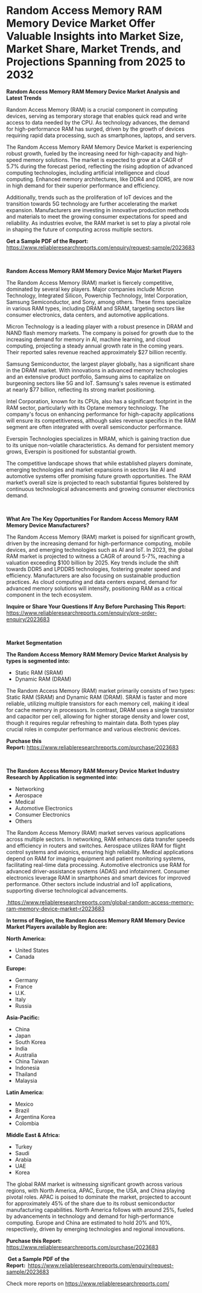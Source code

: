 <p><h1>Random Access Memory RAM Memory Device Market Offer Valuable Insights into Market Size, Market Share, Market Trends, and Projections Spanning from 2025 to 2032</h1></p><p><strong>Random Access Memory RAM Memory Device Market Analysis and Latest Trends</strong></p>
<p><p>Random Access Memory (RAM) is a crucial component in computing devices, serving as temporary storage that enables quick read and write access to data needed by the CPU. As technology advances, the demand for high-performance RAM has surged, driven by the growth of devices requiring rapid data processing, such as smartphones, laptops, and servers.</p><p>The Random Access Memory RAM Memory Device Market is experiencing robust growth, fueled by the increasing need for high-capacity and high-speed memory solutions. The market is expected to grow at a CAGR of 5.7% during the forecast period, reflecting the rising adoption of advanced computing technologies, including artificial intelligence and cloud computing. Enhanced memory architectures, like DDR4 and DDR5, are now in high demand for their superior performance and efficiency.</p><p>Additionally, trends such as the proliferation of IoT devices and the transition towards 5G technology are further accelerating the market expansion. Manufacturers are investing in innovative production methods and materials to meet the growing consumer expectations for speed and reliability. As industries evolve, the RAM market is set to play a pivotal role in shaping the future of computing across multiple sectors.</p></p>
<p><strong>Get a Sample PDF of the Report:&nbsp;</strong> <a href="https://www.reliableresearchreports.com/enquiry/request-sample/2023683?utm_campaign=3319&utm_medium=2&utm_source=Github&utm_content=ia&utm_term=29032025&utm_id=random-access-memory-ram-memory-device">https://www.reliableresearchreports.com/enquiry/request-sample/2023683</a></p>
<p>&nbsp;</p>
<p><strong>Random Access Memory RAM Memory Device Major Market Players</strong></p>
<p><p>The Random Access Memory (RAM) market is fiercely competitive, dominated by several key players. Major companies include Micron Technology, Integrated Silicon, Powerchip Technology, Intel Corporation, Samsung Semiconductor, and Sony, among others. These firms specialize in various RAM types, including DRAM and SRAM, targeting sectors like consumer electronics, data centers, and automotive applications.</p><p>Micron Technology is a leading player with a robust presence in DRAM and NAND flash memory markets. The company is poised for growth due to the increasing demand for memory in AI, machine learning, and cloud computing, projecting a steady annual growth rate in the coming years. Their reported sales revenue reached approximately $27 billion recently.</p><p>Samsung Semiconductor, the largest player globally, has a significant share in the DRAM market. With innovations in advanced memory technologies and an extensive product portfolio, Samsung aims to capitalize on burgeoning sectors like 5G and IoT. Samsung's sales revenue is estimated at nearly $77 billion, reflecting its strong market positioning.</p><p>Intel Corporation, known for its CPUs, also has a significant footprint in the RAM sector, particularly with its Optane memory technology. The company's focus on enhancing performance for high-capacity applications will ensure its competitiveness, although sales revenue specifics in the RAM segment are often integrated with overall semiconductor performance.</p><p>Everspin Technologies specializes in MRAM, which is gaining traction due to its unique non-volatile characteristics. As demand for persistent memory grows, Everspin is positioned for substantial growth.</p><p>The competitive landscape shows that while established players dominate, emerging technologies and market expansions in sectors like AI and automotive systems offer promising future growth opportunities. The RAM market’s overall size is projected to reach substantial figures bolstered by continuous technological advancements and growing consumer electronics demand.</p></p>
<p>&nbsp;</p>
<p><strong>What Are The Key Opportunities For Random Access Memory RAM Memory Device Manufacturers?</strong></p>
<p><p>The Random Access Memory (RAM) market is poised for significant growth, driven by the increasing demand for high-performance computing, mobile devices, and emerging technologies such as AI and IoT. In 2023, the global RAM market is projected to witness a CAGR of around 5-7%, reaching a valuation exceeding $100 billion by 2025. Key trends include the shift towards DDR5 and LPDDR5 technologies, fostering greater speed and efficiency. Manufacturers are also focusing on sustainable production practices. As cloud computing and data centers expand, demand for advanced memory solutions will intensify, positioning RAM as a critical component in the tech ecosystem.</p></p>
<p><strong>Inquire or Share Your Questions If Any Before Purchasing This Report:</strong> <a href="https://www.reliableresearchreports.com/enquiry/pre-order-enquiry/2023683?utm_campaign=3319&utm_medium=2&utm_source=Github&utm_content=ia&utm_term=29032025&utm_id=random-access-memory-ram-memory-device">https://www.reliableresearchreports.com/enquiry/pre-order-enquiry/2023683</a></p>
<p>&nbsp;</p>
<p><strong>Market Segmentation</strong></p>
<p><strong>The Random Access Memory RAM Memory Device Market Analysis by types is segmented into:</strong></p>
<p><ul><li>Static RAM (SRAM)</li><li>Dynamic RAM (DRAM)</li></ul></p>
<p><p>The Random Access Memory (RAM) market primarily consists of two types: Static RAM (SRAM) and Dynamic RAM (DRAM). SRAM is faster and more reliable, utilizing multiple transistors for each memory cell, making it ideal for cache memory in processors. In contrast, DRAM uses a single transistor and capacitor per cell, allowing for higher storage density and lower cost, though it requires regular refreshing to maintain data. Both types play crucial roles in computer performance and various electronic devices.</p></p>
<p><strong>Purchase this Report:&nbsp;</strong><a href="https://www.reliableresearchreports.com/purchase/2023683?utm_campaign=3319&utm_medium=2&utm_source=Github&utm_content=ia&utm_term=29032025&utm_id=random-access-memory-ram-memory-device">https://www.reliableresearchreports.com/purchase/2023683</a></p>
<p>&nbsp;</p>
<p><strong>The Random Access Memory RAM Memory Device Market Industry Research by Application is segmented into:</strong></p>
<p><ul><li>Networking</li><li>Aerospace</li><li>Medical</li><li>Automotive Electronics</li><li>Consumer Electronics</li><li>Others</li></ul></p>
<p><p>The Random Access Memory (RAM) market serves various applications across multiple sectors. In networking, RAM enhances data transfer speeds and efficiency in routers and switches. Aerospace utilizes RAM for flight control systems and avionics, ensuring high reliability. Medical applications depend on RAM for imaging equipment and patient monitoring systems, facilitating real-time data processing. Automotive electronics use RAM for advanced driver-assistance systems (ADAS) and infotainment. Consumer electronics leverage RAM in smartphones and smart devices for improved performance. Other sectors include industrial and IoT applications, supporting diverse technological advancements.</p></p>
<p><a href="https://www.reliableresearchreports.com/global-random-access-memory-ram-memory-device-market-r2023683?utm_campaign=3319&utm_medium=2&utm_source=Github&utm_content=ia&utm_term=29032025&utm_id=random-access-memory-ram-memory-device">&nbsp;https://www.reliableresearchreports.com/global-random-access-memory-ram-memory-device-market-r2023683</a></p>
<p><strong>In terms of Region, the Random Access Memory RAM Memory Device Market Players available by Region are:</strong></p>
<p>
    <p> <strong> North America: </strong>
        <ul>
            <li>United States</li>
            <li>Canada</li>
        </ul>
        </p> 
    <p> <strong> Europe: </strong>
        <ul>
            <li>Germany</li>
            <li>France</li>
            <li>U.K.</li>
            <li>Italy</li>
            <li>Russia</li>
        </ul>
        </p> 
    <p> <strong> Asia-Pacific: </strong>
        <ul>
            <li>China</li>
            <li>Japan</li>
            <li>South Korea</li>
            <li>India</li>
            <li>Australia</li>
            <li>China Taiwan</li>
            <li>Indonesia</li>
            <li>Thailand</li>
            <li>Malaysia</li>
        </ul>
        </p> 
    <p> <strong> Latin America: </strong>
        <ul>
            <li>Mexico</li>
            <li>Brazil</li>
            <li>Argentina Korea</li>
            <li>Colombia</li>
        </ul>
        </p> 
    <p> <strong> Middle East & Africa: </strong>
        <ul>
            <li>Turkey</li>
            <li>Saudi</li>
            <li>Arabia</li>
            <li>UAE</li>
            <li>Korea</li>
        </ul>
    </p>
    </p>
<p><p>The global RAM market is witnessing significant growth across various regions, with North America, APAC, Europe, the USA, and China playing pivotal roles. APAC is poised to dominate the market, projected to account for approximately 45% of the share due to its robust semiconductor manufacturing capabilities. North America follows with around 25%, fueled by advancements in technology and demand for high-performance computing. Europe and China are estimated to hold 20% and 10%, respectively, driven by emerging technologies and regional innovations.</p></p>
<p><strong>Purchase this Report: </strong><a href="https://www.reliableresearchreports.com/purchase/2023683?utm_campaign=3319&utm_medium=2&utm_source=Github&utm_content=ia&utm_term=29032025&utm_id=random-access-memory-ram-memory-device">https://www.reliableresearchreports.com/purchase/2023683</a></p>
<p>&nbsp;<strong>Get a Sample PDF of the Report:&nbsp;&nbsp;</strong><a href="https://www.reliableresearchreports.com/enquiry/request-sample/2023683?utm_campaign=3319&utm_medium=2&utm_source=Github&utm_content=ia&utm_term=29032025&utm_id=random-access-memory-ram-memory-device">https://www.reliableresearchreports.com/enquiry/request-sample/2023683</a></p>
<p><strong></strong></p>
<p>Check more reports on <a href="https://www.reliableresearchreports.com/?utm_campaign=3319&utm_medium=2&utm_source=Github&utm_content=ia&utm_term=29032025&utm_id=random-access-memory-ram-memory-device">https://www.reliableresearchreports.com/</a></p>